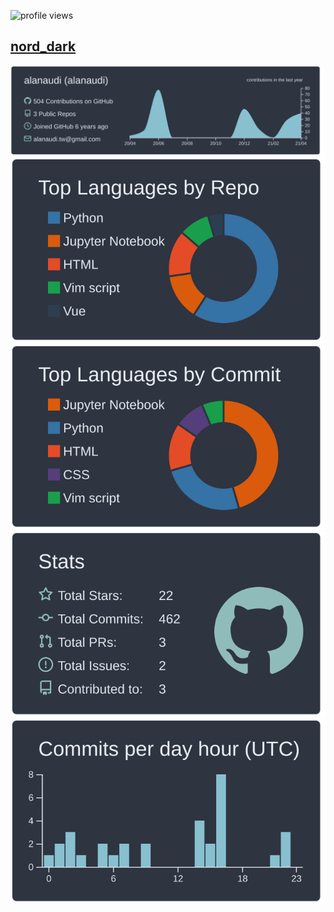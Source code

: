 ![profile views](https://komarev.com/ghpvc/?username=alanaudi)

## [nord_dark](./nord_dark/README.md)
[![](https://raw.githubusercontent.com/alanaudi/alanaudi/master/profile-summary-card-output/nord_dark/0-profile-details.svg)](https://github.com/vn7n24fzkq/github-profile-summary-cards)
[![](https://raw.githubusercontent.com/alanaudi/alanaudi/master/profile-summary-card-output/nord_dark/1-repos-per-language.svg)](https://github.com/vn7n24fzkq/github-profile-summary-cards) [![](https://raw.githubusercontent.com/alanaudi/alanaudi/master/profile-summary-card-output/nord_dark/2-most-commit-language.svg)](https://github.com/vn7n24fzkq/github-profile-summary-cards)
[![](https://raw.githubusercontent.com/alanaudi/alanaudi/master/profile-summary-card-output/nord_dark/3-stats.svg)](https://github.com/vn7n24fzkq/github-profile-summary-cards) [![](https://raw.githubusercontent.com/alanaudi/alanaudi/master/profile-summary-card-output/nord_dark/4-productive-time.svg)](https://github.com/vn7n24fzkq/github-profile-summary-cards)
